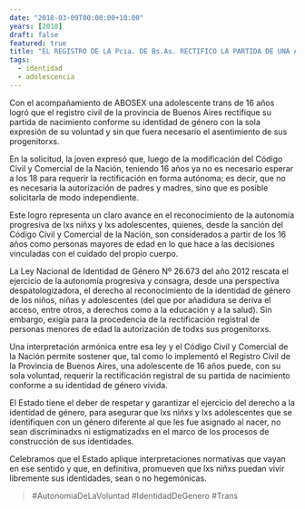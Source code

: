 ```yaml
---
date: "2018-03-09T00:00:00+10:00"
years: [2018]
draft: false
featured: true
title: "EL REGISTRO DE LA Pcia. DE Bs.As. RECTIFICO LA PARTIDA DE UNA ADOLESCENTE TRANS CON SU SOLA DECLARACIÓN"
tags: 
  - identidad
  - adolescencia
---
```


Con el acompañamiento de ABOSEX una adolescente trans de 16 años logró que el registro civil de la provincia de Buenos Aires rectifique su partida de nacimiento conforme su identidad de género con la sola expresión de su voluntad y sin que fuera necesario el asentimiento de sus progenitorxs.

En la solicitud, la joven expresó que, luego de la modificación del Código Civil y Comercial de la Nación, teniendo 16 años ya no es necesario esperar a los 18 para requerir la rectificación en forma autónoma; es decir, que no es necesaria la autorización de padres y madres, sino que es posible solicitarla de modo independiente.

Este logro representa un claro avance en el reconocimiento de la autonomía progresiva de lxs niñxs y lxs adolescentes, quienes, desde la sanción del Código Civil y Comercial de la Nación, son considerados a partir de los 16 años como personas mayores de edad en lo que hace a las decisiones vinculadas con el cuidado del propio cuerpo.

La Ley Nacional de Identidad de Género Nº 26.673 del año 2012 rescata el ejercicio de la autonomía progresiva y consagra, desde una perspectiva despatologizadora, el derecho al reconocimiento de la identidad de género de los niños, niñas y adolescentes (del que por añadidura se deriva el acceso, entre otros, a derechos como a la educación y a la salud). Sin embargo, exigía para la procedencia de la rectificación registral de personas menores de edad la autorización de todxs sus progenitorxs.

Una interpretación armónica entre esa ley y el Código Civil y Comercial de la Nación permite sostener que, tal como lo implementó el Registro Civil de la Provincia de Buenos Aires, una adolescente de 16 años puede, con su sola voluntad, requerir la rectificación registral de su partida de nacimiento conforme a su identidad de género vivida.

El Estado tiene el deber de respetar y garantizar el ejercicio del derecho a la identidad de género, para asegurar que lxs niñxs y lxs adolescentes que se identifiquen con un género diferente al que les fue asignado al nacer, no sean discriminadxs ni estigmatizadxs en el marco de los procesos de construcción de sus identidades.  

Celebramos que el Estado aplique interpretaciones normativas que vayan en ese sentido y que, en definitiva, promueven que lxs niñxs puedan vivir libremente sus identidades, sean o no hegemónicas.  

> #AutonomiaDeLaVoluntad #IdentidadDeGenero #Trans